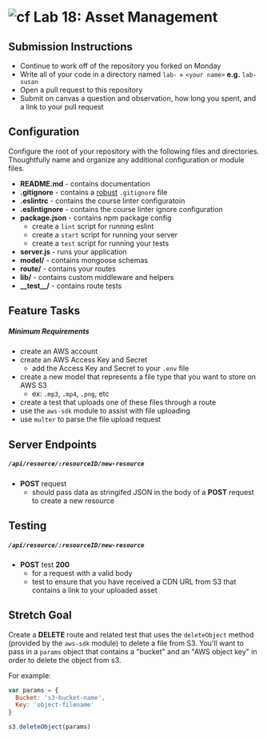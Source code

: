 ![cf](https://i.imgur.com/7v5ASc8.png) Lab 18: Asset Management
======

## Submission Instructions
* Continue to work off of the repository you forked on Monday
* Write all of your code in a directory named `lab-` + `<your name>` **e.g.** `lab-susan`
* Open a pull request to this repository
* Submit on canvas a question and observation, how long you spent, and a link to your pull request

## Configuration 
Configure the root of your repository with the following files and directories. Thoughtfully name and organize any additional configuration or module files.
* **README.md** - contains documentation
* **.gitignore** - contains a [robust](http://gitignore.io) `.gitignore` file 
* **.eslintrc** - contains the course linter configuratoin
* **.eslintignore** - contains the course linter ignore configuration
* **package.json** - contains npm package config
  * create a `lint` script for running eslint
  * create a `start` script for running your server
  * create a `test` script for running your tests
* **server.js** - runs your application
* **model/** - contains mongoose schemas
* **route/** - contains your routes
* **lib/** - contains custom middleware and helpers
* **\_\_test\_\_/** - contains route tests

## Feature Tasks
##### Minimum Requirements
* create an AWS account
* create an AWS Access Key and Secret
  * add the Access Key and Secret to your `.env` file
* create a new model that represents a file type that you want to store on AWS S3
  * ex: `.mp3`, `.mp4`, `.png`, etc
* create a test that uploads one of these files through a route
* use the `aws-sdk` module to assist with file uploading
* use `multer` to parse the file upload request

## Server Endpoints
##### `/api/resource/:resourceID/new-resource`
* **POST** request
  * should pass data as stringifed JSON in the body of a **POST** request to create a new resource

## Testing
##### `/api/resource/:resourceID/new-resource`
* **POST** test **200**
  * for a request with a valid body
  * test to ensure that you have received a CDN URL from S3 that contains a link to your uploaded asset

## Stretch Goal
Create a **DELETE** route and related test that uses the `deleteObject` method (provided by the `aws-sdk` module) to delete a file from S3. You'll want to pass in a `params` object that contains a "bucket" and an "AWS object key" in order to delete the object from s3.

For example:

``` javascript
var params = {
  Bucket: 's3-bucket-name',
  Key: 'object-filename'
}

s3.deleteObject(params)
```